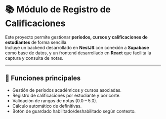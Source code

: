 # 📚 Módulo de Registro de Calificaciones

Este proyecto permite gestionar **períodos, cursos y calificaciones de estudiantes** de forma sencilla.  
Incluye un backend desarrollado en **NestJS** con conexión a **Supabase** como base de datos, y un frontend desarrollado en **React** que facilita la captura y consulta de notas.

---

## 🚀 Funciones principales

- Gestión de períodos académicos y cursos asociadas.  
- Registro de calificaciones por estudiante y por corte.  
- Validación de rangos de notas (0.0 – 5.0).  
- Cálculo automático de definitivas.  
- Botón de guardado habilitado/deshabilitado según contexto.
